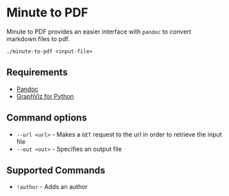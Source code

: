 # Minute to PDF

Minute to PDF provides an easier interface with `pandoc` to convert markdown files to pdf.

```
./minute-to-pdf <input-file>
```

## Requirements

* [Pandoc](https://pandoc.org)
* [GraphViz for Python](https://pypi.org/project/graphviz/)


## Command options

* `--url <url>` - Makes a `GET` request to the url in order to retrieve the input file
* `--out <out>` - Specifies an output file

## Supported Commands

* `!author` - Adds an author
